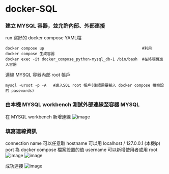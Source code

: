 # docker-SQL
### 建立 MYSQL 容器，並允許內部、外部連接
run 寫好的 docker compose YAML檔
```
docker compose up                                           #利用 docker compose 生成容器
docker exec -it docker_compose_python-mysql_db-1 /bin/bash  #在終端機進入容器
```

連線 MYSQL 容器內部 root 帳戶
```
mysql -uroot -p -A   #進入SQL root 帳戶(後續需要輸入 docker compose 檔案設的 passwords)
```

### 由本機 MYSQL workbench 測試外部連線至容器 MYSQL
在 MYSQL workbench 新增連線
![image](https://github.com/mrisland112/docker-SQL/assets/28065019/ab45f2c9-696d-421e-b6da-7672b55b7129)

### 填寫連線資訊

connection name 可以任意取
hostname 可以用 localhost / 127.0.0.1 (本機ip) 
port 為 docker compose 檔案設置的值
username 可以新增使用者或用 root
![image](https://github.com/mrisland112/docker-SQL/assets/28065019/74489fdc-ff89-4816-b923-9642b3a4b6c1)
![image](https://github.com/mrisland112/docker-SQL/assets/28065019/f1a14986-b4fd-4491-aedb-b7405f6ab288)

成功連接
![image](https://github.com/mrisland112/docker-SQL/assets/28065019/58fc956d-77ac-444f-82dc-181dcc02c902)

